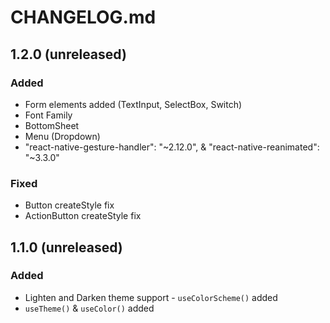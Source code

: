 # CHANGELOG.md

## 1.2.0 (unreleased)

### Added

- Form elements added (TextInput, SelectBox, Switch)
- Font Family
- BottomSheet
- Menu (Dropdown)
- "react-native-gesture-handler": "~2.12.0", & "react-native-reanimated": "~3.3.0"

### Fixed

- Button createStyle fix
- ActionButton createStyle fix

## 1.1.0 (unreleased)

### Added

- Lighten and Darken theme support - `useColorScheme()` added
- `useTheme()` & `useColor()` added
